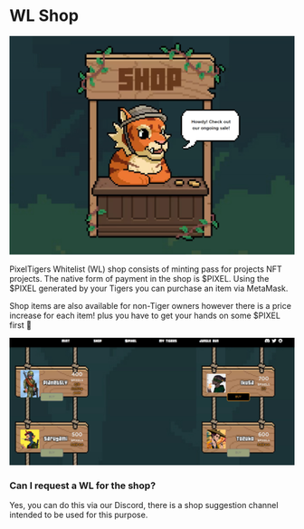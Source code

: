 # WL Shop

![](<../../.gitbook/assets/image (1).png>)

PixelTigers Whitelist (WL) shop consists of minting pass for projects NFT projects. The native form of payment in the shop is $PIXEL. Using the $PIXEL generated by your Tigers you can purchase an item via MetaMask.

Shop items are also available for non-Tiger owners however there is a price increase for each item! plus you have to get your hands on some $PIXEL first 🤭

![](<../../.gitbook/assets/image (2).png>)

### Can I request a WL for the shop?

Yes, you can do this via our Discord, there is a shop suggestion channel intended to be used for this purpose.&#x20;
